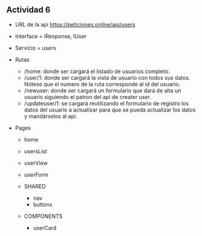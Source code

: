 ## Actividad 6

- URL de la api https://peticiones.online/api/users

- Interface = IResponse, IUser

- Servicio = users

- Rutas

  - /home: donde ser cargará el listado de usuarios completo.
  - /user/1: donde ser cargará la vista de usuario con todos sus datos. Nótese que el numero de la ruta corresponde al id del usuario.
  - /newuser: donde ser cargará un formulario que dará de alta un usuario siguiendo el patron del api de creater user.
  - /updateuser/1: se cargará reutilizando el formulario de registro los datos del usuario a actualizar para que se pueda actualizar los datos y mandárselos al api.

- Pages

  - home
  - usersList
  - userView
  - userForm

  - SHARED

    - nav
    - buttons

  - COMPONENTS
    - userCard
